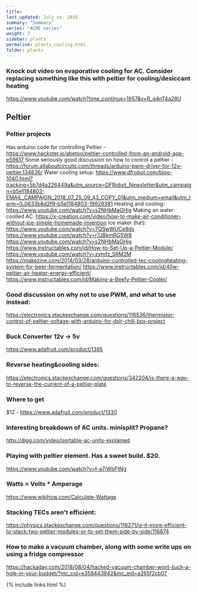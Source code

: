 ```yaml
---
title:  
last_updated: July xx, 2018
summary: "Summary"
series: "ACME series"
weight: 3
sidebar: plants
permalink: plants_cooling.html
folder: plants
---
```


### Knock out video on evaporative cooling for AC. Consider replacing something like this with peltier for cooling/desiccant heating
https://www.youtube.com/watch?time_continue=1957&v=R_g4nT4a28U

## Peltier 

### Peltier projects
Has arduino code for controlling Peltier - https://www.hackster.io/abetoo/peltier-controlled-from-an-android-app-e59617
Some seriously good discussion on how to control a peltier - https://forum.allaboutcircuits.com/threads/arduino-pwm-driver-for-12v-peltier.134836/
Water cooling setup: https://www.dfrobot.com/blog-1040.html?tracking=5b7d4a226449a&utm_source=DFRobot_Newsletter&utm_campaign=b5e1184803-EMAIL_CAMPAIGN_2018_07_25_09_43_COPY_01&utm_medium=email&utm_term=0_0633b8d2f9-b5e1184803-19928381
Heating and cooling: https://www.youtube.com/watch?v=s2NHbMaGHjg
Making an water coolled AC: https://x-creation.com/video/how-to-make-air-conditioner-without-ice-simple-homemade-invention
Ice maker (ha!): https://www.youtube.com/watch?v=7QSwWUCe8ds
https://www.youtube.com/watch?v=r7JBkmRG5W8
https://www.youtube.com/watch?v=s2NHbMaGHjg
https://www.instructables.com/id/How-to-Set-Up-a-Peltier-Module/
https://www.youtube.com/watch?v=zymfz_5RM2M
https://makezine.com/2014/03/28/arduino-controlled-tec-coolingheating-system-for-beer-fermentation/
https://www.instructables.com/id/40w-peltier-air-heater-energy-efficient/
https://www.instructables.com/id/Making-a-Beefy-Peltier-Cooler/

### Good discussion on why not to use PWM, and what to use instead:
https://electronics.stackexchange.com/questions/118536/thermistor-control-of-peltier-voltage-with-arduino-for-dslr-chill-box-project

### Buck Converter 12v -> 5v
https://www.adafruit.com/product/1385

### Reverse heating&cooling sides:
https://electronics.stackexchange.com/questions/342204/is-there-a-way-to-reverse-the-current-of-a-peltier-plate

### Where to get
$12 - https://www.adafruit.com/product/1330

### Interesting breakdown of AC units. minisplit? Propane?
http://digg.com/video/portable-ac-units-explained

### Playing with peltier element. Has a sweet build. $20. 
https://www.youtube.com/watch?v=f-a7iWbFtNg

### Watts = Volts * Amperage
https://www.wikihow.com/Calculate-Wattage

### Stacking TECs aren't efficient:
https://physics.stackexchange.com/questions/116271/is-it-more-efficient-to-stack-two-peltier-modules-or-to-set-them-side-by-side/116874

### How to make a vacuum chamber, along with some write ups on using a fridge compressor
https://hackaday.com/2018/08/04/hacked-vacuum-chamber-wont-suck-a-hole-in-your-budget/?mc_cid=e358443942&mc_eid=a265f2cb07

{% include links.html %}
